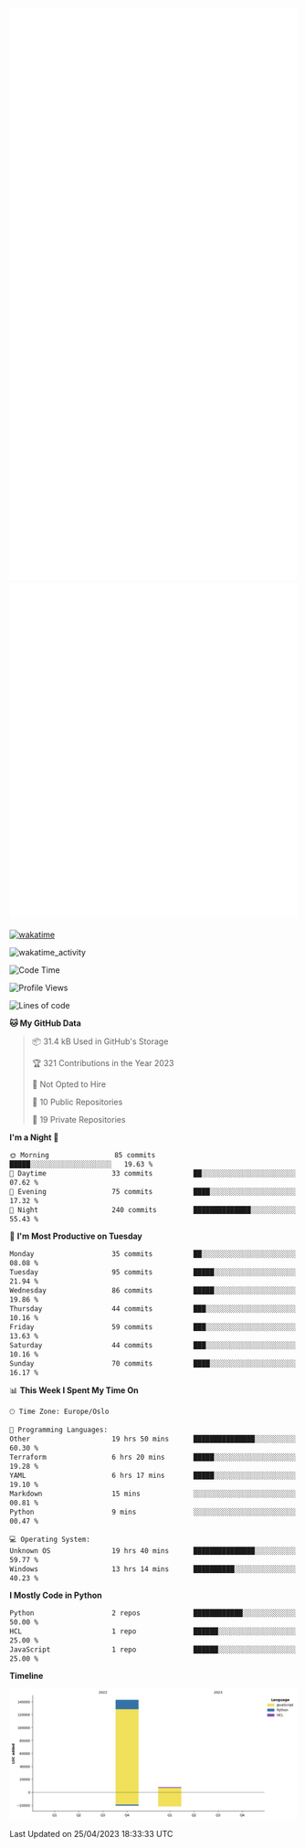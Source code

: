![Metrics](/metrics.svg)![Additional metrics](metrics.additional.svg)
----------------------------------------------------------------------------------------------------------------------------------------------------

[![wakatime](https://wakatime.com/badge/user/139c3dc8-b99d-475a-b6b4-e7663d03add8.svg)](https://wakatime.com/@139c3dc8-b99d-475a-b6b4-e7663d03add8)

![wakatime_activity](https://wakatime.com/share/@merca/d0fb6363-0f77-40ae-9525-9b9347ed2e36.svg)

<!--START_SECTION:waka-->
![Code Time](http://img.shields.io/badge/Code%20Time-6%2C554%20hrs%2031%20mins-blue)

![Profile Views](http://img.shields.io/badge/Profile%20Views-1-blue)

![Lines of code](https://img.shields.io/badge/From%20Hello%20World%20I%27ve%20Written-150.4%20thousand%20lines%20of%20code-blue)

**🐱 My GitHub Data** 

> 📦 31.4 kB Used in GitHub's Storage 
 > 
> 🏆 321 Contributions in the Year 2023
 > 
> 🚫 Not Opted to Hire
 > 
> 📜 10 Public Repositories 
 > 
> 🔑 19 Private Repositories 
 > 
**I'm a Night 🦉** 

```text
🌞 Morning                85 commits          █████░░░░░░░░░░░░░░░░░░░░   19.63 % 
🌆 Daytime                33 commits          ██░░░░░░░░░░░░░░░░░░░░░░░   07.62 % 
🌃 Evening                75 commits          ████░░░░░░░░░░░░░░░░░░░░░   17.32 % 
🌙 Night                  240 commits         ██████████████░░░░░░░░░░░   55.43 % 
```
📅 **I'm Most Productive on Tuesday** 

```text
Monday                   35 commits          ██░░░░░░░░░░░░░░░░░░░░░░░   08.08 % 
Tuesday                  95 commits          █████░░░░░░░░░░░░░░░░░░░░   21.94 % 
Wednesday                86 commits          █████░░░░░░░░░░░░░░░░░░░░   19.86 % 
Thursday                 44 commits          ███░░░░░░░░░░░░░░░░░░░░░░   10.16 % 
Friday                   59 commits          ███░░░░░░░░░░░░░░░░░░░░░░   13.63 % 
Saturday                 44 commits          ███░░░░░░░░░░░░░░░░░░░░░░   10.16 % 
Sunday                   70 commits          ████░░░░░░░░░░░░░░░░░░░░░   16.17 % 
```


📊 **This Week I Spent My Time On** 

```text
🕑︎ Time Zone: Europe/Oslo

💬 Programming Languages: 
Other                    19 hrs 50 mins      ███████████████░░░░░░░░░░   60.30 % 
Terraform                6 hrs 20 mins       █████░░░░░░░░░░░░░░░░░░░░   19.28 % 
YAML                     6 hrs 17 mins       █████░░░░░░░░░░░░░░░░░░░░   19.10 % 
Markdown                 15 mins             ░░░░░░░░░░░░░░░░░░░░░░░░░   00.81 % 
Python                   9 mins              ░░░░░░░░░░░░░░░░░░░░░░░░░   00.47 % 

💻 Operating System: 
Unknown OS               19 hrs 40 mins      ███████████████░░░░░░░░░░   59.77 % 
Windows                  13 hrs 14 mins      ██████████░░░░░░░░░░░░░░░   40.23 % 
```

**I Mostly Code in Python** 

```text
Python                   2 repos             ████████████░░░░░░░░░░░░░   50.00 % 
HCL                      1 repo              ██████░░░░░░░░░░░░░░░░░░░   25.00 % 
JavaScript               1 repo              ██████░░░░░░░░░░░░░░░░░░░   25.00 % 
```



**Timeline**

![Lines of Code chart](https://raw.githubusercontent.com/merca/merca/current/assets/bar_graph.png)


 Last Updated on 25/04/2023 18:33:33 UTC
<!--END_SECTION:waka-->
